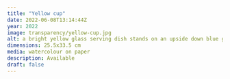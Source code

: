 ```yaml
---
title: "Yellow cup"
date: 2022-06-08T13:14:44Z
year: 2022
image: transparency/yellow-cup.jpg
alt: a bright yellow glass serving dish stands on an upside down blue glass dish
dimensions: 25.5x33.5 cm
media: watercolour on paper
description: Available
draft: false
---
```


